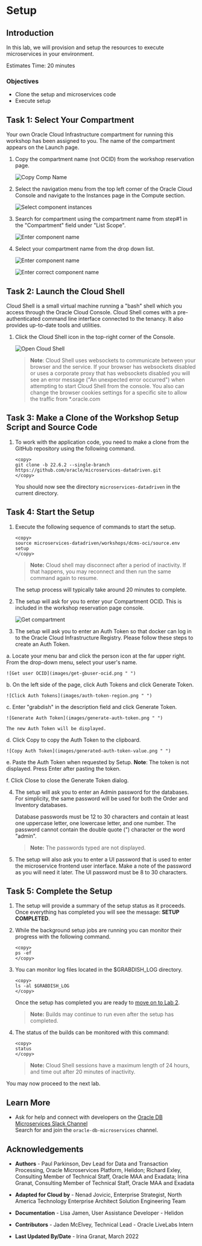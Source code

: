 # Setup

## Introduction

In this lab, we will provision and setup the resources to execute microservices in your environment.

Estimates Time: 20 minutes

### Objectives

* Clone the setup and microservices code
* Execute setup

## Task 1: Select Your Compartment

Your own Oracle Cloud Infrastructure compartment for running this workshop has been assigned to you. The name of the compartment appears on the Launch page.

1. Copy the compartment name (not OCID) from the workshop reservation page.

    ![Copy Comp Name](images/copy-comp-name.png " ")

2. Select the navigation menu from the top left corner of the Oracle Cloud Console and navigate to the Instances page in the Compute section.

   ![Select component instances](images/select-compute-instances.png " ")

3. Search for compartment using the compartment name from step#1 in the "Compartment" field under "List Scope".

    ![Enter component name](images/enter-comp-name.png " ")

4. Select your compartment name from the drop down list.

    ![Enter component name](images/select-comp-name.png " ")

    ![Enter correct component name](images/correct-comp-name.png " ")

## Task 2: Launch the Cloud Shell

Cloud Shell is a small virtual machine running a "bash" shell which you access through the Oracle Cloud Console. Cloud Shell comes with a pre-authenticated command line interface connected to the tenancy. It also provides up-to-date tools and utilities.

1. Click the Cloud Shell icon in the top-right corner of the Console.

    ![Open Cloud Shell](images/open-cloud-shell.png " ")

    >**Note**: Cloud Shell uses websockets to communicate between your browser and the service. If your browser has websockets disabled or uses a corporate proxy that has websockets disabled you will see an error message ("An unexpected error occurred") when attempting to start Cloud Shell from the console. You also can change the browser cookies settings for a specific site to allow the traffic from *.oracle.com

## Task 3: Make a Clone of the Workshop Setup Script and Source Code

1. To work with the application code, you need to make a clone from the GitHub repository using the following command.  

     ```
     <copy>
     git clone -b 22.6.2 --single-branch https://github.com/oracle/microservices-datadriven.git
     </copy>
     ```

     You should now see the directory `microservices-datadriven` in the current directory.

## Task 4: Start the Setup

1. Execute the following sequence of commands to start the setup.  

     ```
     <copy>
     source microservices-datadriven/workshops/dcms-oci/source.env
     setup
     </copy>
     ```

     > **Note:** Cloud shell may disconnect after a period of inactivity. If that happens, you may reconnect and then run the same command again to resume.

     The setup process will typically take around 20 minutes to complete.  

2. The setup will ask for you to enter your Compartment OCID. This is included in the workshop reservation page console.

    ![Get compartment](images/get-compartment-ocid.png " ")

3. The setup will ask you to enter an Auth Token so that docker can log in to the Oracle Cloud Infrastructure Registry. Please follow these steps to create an Auth Token.

  a. Locate your menu bar and click the person icon at the far upper right. From the drop-down menu, select your user's name.

    ![Get user OCID](images/get-gbuser-ocid.png " ")

  b. On the left side of the page, click Auth Tokens and click Generate Token.

    ![Click Auth Tokens](images/auth-token-region.png " ")

  c. Enter "grabdish" in the description field and click Generate Token.

    ![Generate Auth Token](images/generate-auth-token.png " ")

    The new Auth Token will be displayed.

  d. Click Copy to copy the Auth Token to the clipboard.

    ![Copy Auth Token](images/generated-auth-token-value.png " ")

  e. Paste the Auth Token when requested by Setup. **Note**: The token is not displayed. Press Enter after pasting the token.

  f. Click Close to close the Generate Token dialog.

4. The setup will ask you to enter an Admin password for the databases. For simplicity, the same password will be used for both the Order and Inventory databases.

    Database passwords must be 12 to 30 characters and contain at least one uppercase letter, one lowercase letter, and one number. The password cannot contain the double quote (") character or the word "admin".

    > **Note:** The passwords typed are not displayed.

5. The setup will also ask you to enter a UI password that is used to enter the microservice frontend user interface. Make a note of the password as you will need it later. The UI password must be 8 to 30 characters.

## Task 5: Complete the Setup

1. The setup will provide a summary of the setup status as it proceeds. Once everything has completed you will see the message: **SETUP COMPLETED**.

2. While the background setup jobs are running you can monitor their progress with the following command.

    ```
    <copy>
    ps -ef
    </copy>
    ```

3. You can monitor log files located in the $GRABDISH_LOG directory.

    ```
    <copy>
    ls -al $GRABDISH_LOG
    </copy>
    ```

    Once the setup has completed you are ready to [move on to Lab 2](#next).

    > **Note:** Builds may continue to run even after the setup has completed.

4. The status of the builds can be monitored with this command:

    ```
    <copy>
    status
    </copy>
    ```

    > **Note:** Cloud Shell sessions have a maximum length of 24 hours, and time out after 20 minutes of inactivity.

You may now proceed to the next lab.

## Learn More

* Ask for help and connect with developers on the [Oracle DB Microservices Slack Channel](https://bit.ly/oracle-database-microservices-slack)  
Search for and join the `oracle-db-microservices` channel.

## Acknowledgements

* **Authors** - Paul Parkinson, Dev Lead for Data and Transaction Processing, Oracle Microservices Platform, Helidon; Richard Exley, Consulting Member of Technical Staff, Oracle MAA and Exadata; Irina Granat, Consulting Member of Technical Staff, Oracle MAA and Exadata

* **Adapted for Cloud by** - Nenad Jovicic, Enterprise Strategist, North America Technology Enterprise Architect Solution Engineering Team
* **Documentation** - Lisa Jamen, User Assistance Developer - Helidon
* **Contributors** - Jaden McElvey, Technical Lead - Oracle LiveLabs Intern
* **Last Updated By/Date** - Irina Granat, March 2022
